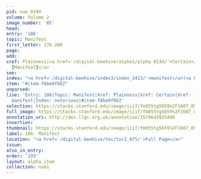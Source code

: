 ```yaml
---
pid: num_0194
volume: Volume 2
image_number: '85'
head: 
entry: '186'
topic: Manifest
first_letter: 176-200
page: 
add: 
xref: Plainness|<a href='/digital-beehive/alpha1/alpha_0134/'>Certain</a>|<a href='/digital-beehive/toc/toc2_203/'>1047
  [Manifest]</a>
see: 
index: "<a href='/digital-beehive/index3/index_2413/'>manifest</a>|<a href='/digital-beehive/index3/index_2739/'>notorious</a>"
item: "#item-f8be0f082"
unparsed: 
line: 'Entry: 186|Topic: Manifest|Xref: Plainness|Xref: Certain|Xref: 1047 [Manifest]|Index:
  manifest|Index: notorious|#item-f8be0f082'
selection: https://stacks.stanford.edu/image/iiif/fm855tg5659%2F1607_0552/290,2729,3042,521/full/0/default.jpg
full_image: https://stacks.stanford.edu/image/iiif/fm855tg5659%2F1607_0552/full/full/0/default.jpg
annotation_uri: http://dev.llgc.org.uk/annotation/1570643935448
insertion: 
thumbnail: https://stacks.stanford.edu/image/iiif/fm855tg5659%2F1607_0552/290,2729,600,180/250,/0/default.jpg
label: 186. Manifest
location: "<a href='/digital-beehive/toc/toc2_075/'>Full Page</a>"
issue: 
also_in_entry: 
order: '193'
layout: alpha_item
collection: num1
---
```


